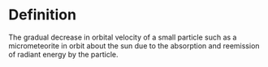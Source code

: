 # Definition

The gradual decrease in orbital velocity of a small particle such as a
micrometeorite in orbit about the sun due to the absorption and
reemission of radiant energy by the particle.
